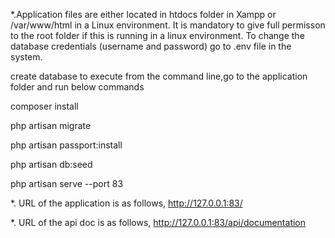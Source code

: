 *.Application files are either located in htdocs folder in Xampp or /var/www/html in a Linux environment. It is mandatory to give full permisson to the root folder if this is running in a linux environment. To change the database credentials (username and password) go to .env file in the system.

create database
to execute from the command line,go to the application folder and run below commands

 composer install
 
 php artisan migrate
 
 php artisan passport:install 

 php artisan db:seed
 
 php artisan serve --port 83

*. URL of the application is as follows, http://127.0.0.1:83/

*. URL of the api doc is as follows, http://127.0.0.1:83/api/documentation
